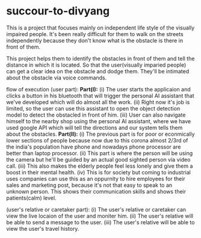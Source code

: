 # succour-to-divyang
This is a project that focuses mainly on independent life style of the visually impaired people. 
It's been really difficult for them to walk on the streets independently because they don't know what is the obstacle is there in front of them.

This project helps them to identify the obstacles in front of them and tell the distance in which it is located. So that the user(visually imparied people) can
get a clear idea on the obstacle and dodge them.
They'll be intimated about the obstacle via voice commands.

flow of execution (user part):
**Part(I):**
(i) The user starts the applicaion and clicks a button in his bluetooth that will trigger the personal AI assistant that we've developed which will do
almost all the work.
(ii) Right now it's job is limited, so the user can use this assistant to open the object detection model to detect the obstacled in front of him.
(iii) User can also navigate himself to the nearby shop using the personal AI assistant, where we have used google API which will tell the directions and our system tells them about the obstacles.
**Part(II):**
(i) The previous part is for poor or econmically lower sections of people because now due to this corona almost 2/3rd of the india's population have phone and nowadays
phone processor are better than laptop processor.
(ii) This part is where the person will be using the camera but he'll be guided by an actual good sighted person via video call.
(iii) This also makes the elderly people feel less lonely and give them a boost in their mental health.
(iv) This is for society but coming to industrial uses companies can use this as an oppurnity to hire employees for their sales and marketing post,
because it's not that easy to speak to an unknown person. This shows their communication skills and shows their patients(calm) level.

(user's relative or caretaker part):
(i) The user's relative or caretaker can view the live locaion of the user and moniter him.
(ii) The user's relative will be able to send a message to the user.
(iii) The user's relative will be able to view the user's travel history.
